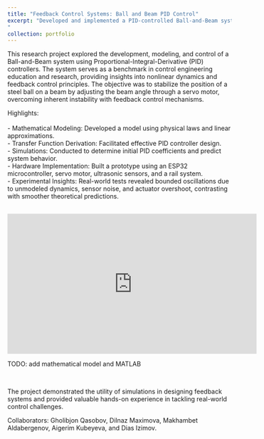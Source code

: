 ```yaml
---
title: "Feedback Control Systems: Ball and Beam PID Control"
excerpt: "Developed and implemented a PID-controlled Ball-and-Beam system using ESP32, servo motors, and ultrasonic sensors. <br/>![image](https://github.com/user-attachments/assets/944d1de1-2265-4358-99d4-8a97e8efc18b)
"
collection: portfolio
---
```


This research project explored the development, modeling, and control of a Ball-and-Beam system using Proportional-Integral-Derivative (PID) controllers. The system serves as a benchmark in control engineering education and research, providing insights into nonlinear dynamics and feedback control principles. The objective was to stabilize the position of a steel ball on a beam by adjusting the beam angle through a servo motor, overcoming inherent instability with feedback control mechanisms.

Highlights: <br/><br/>
    - Mathematical Modeling: Developed a model using physical laws and linear approximations. <br/>
    - Transfer Function Derivation: Facilitated effective PID controller design. <br/>
    - Simulations: Conducted to determine initial PID coefficients and predict system behavior. <br/>
    - Hardware Implementation: Built a prototype using an ESP32 microcontroller, servo motor, ultrasonic sensors, and a rail system. <br/>
    - Experimental Insights: Real-world tests revealed bounded oscillations due to unmodeled dynamics, sensor noise, and actuator overshoot, contrasting with smoother theoretical predictions. <br/>
    
<br/>

<iframe width="560" height="315" src="https://www.youtube.com/embed/zdxq_YxgzDI?si=sYdGBSQdJkYxEq_c" title="YouTube video player" frameborder="0" allow="accelerometer; autoplay; clipboard-write; encrypted-media; gyroscope; picture-in-picture; web-share" referrerpolicy="strict-origin-when-cross-origin" allowfullscreen></iframe>
<br/>

TODO: add mathematical model and MATLAB 

<br/>

The project demonstrated the utility of simulations in designing feedback systems and provided valuable hands-on experience in tackling real-world control challenges.

Collaborators:
Gholibjon Qasobov, Dilnaz Maximova, Makhambet Aldabergenov, Aigerim Kubeyeva, and Dias Izimov.
